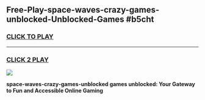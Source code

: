 
## Free-Play-space-waves-crazy-games-unblocked-Unblocked-Games #b5cht
<h3>
<a href="https://news.freeplayer.one?title=space-waves-crazy-games-unblocked&ref=8M">CLICK TO PLAY</a></h3>
<hr>

<h3>
<a href="https://news.freeplayer.one?title=space-waves-crazy-games-unblocked&ref=8M">CLICK 2 PLAY</a>
  
</h3>

<a href="https://news.freeplayer.one?title=space-waves-crazy-games-unblocked&ref=8M"><img src="https://clearcache.store/games.png"></a>


**space-waves-crazy-games-unblocked games unblocked: Your Gateway to Fun and Accessible Online Gaming**
